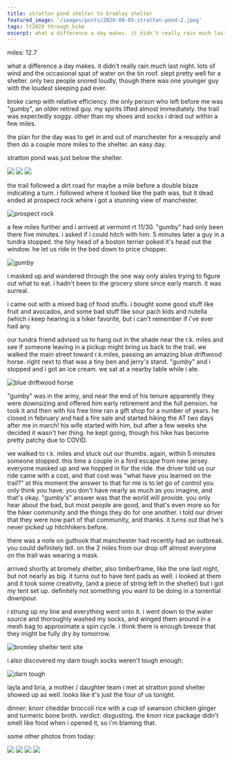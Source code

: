 ```yaml
---
title: stratton pond shelter to bromley shelter
featured_image: '/images/posts/2020-08-05-stratton-pond-2.jpeg'
tags: lt2020 through_hike
excerpt: what a difference a day makes. it didn't really rain much last night.
---
```


miles: 12.7

what a difference a day makes. it didn't really rain much last night. lots of wind and the occasional spat of water on the tin roof. slept pretty well for a shelter. only two people snored loudly, though there was one younger guy with the loudest sleeping pad ever.

broke camp with relative efficiency. the only person who left before me was "gumby", an older retired guy. my spirits lifted almost immediately. the trail was expectedly soggy. other than my shoes and socks i dried out within a few miles.

the plan for the day was to get in and out of manchester for a resupply and then do a couple more miles to the shelter. an easy day.

stratton pond was just below the shelter.

<div class="gallery" data-columns="3">
	<img src="/images/posts/2020-08-05-stratton-pond-1.jpeg">
	<img src="/images/posts/2020-08-05-stratton-pond-2.jpeg">
	<img src="/images/posts/2020-08-05-stratton-pond-3.jpeg">
</div>

the trail followed a dirt road for maybe a mile before a double blaze indicating a turn. i followed where it looked like the path was, but it dead ended at prospect rock where i got a stunning view of manchester.

![prospect rock](/images/posts/2020-08-05-prospect-rock.jpeg)

a few miles further and i arrived at vermont rt 11/30. "gumby" had only been there five minutes. i asked if i could hitch with him. 5 minutes later a guy in a tundra stopped. the tiny head of a boston terrier poked it's head out the window. he let us ride in the bed down to price chopper.

![gumby](/images/posts/2020-08-05-gumby.jpeg)

i masked up and wandered through the one way only aisles trying to figure out what to eat. i hadn't been to the grocery store since early march. it was surreal.

i came out with a mixed bag of food stuffs. i bought some good stuff like fruit and avocados, and some bad stuff like sour pach kids and nutella (which i keep hearing is a hiker favorite, but i can't remember if i've ever had any.

our tundra friend advised us to hang out in the shade near the r.k. miles and see if someone leaving in a pickup might bring us back to the trail. we walked the main street toward r.k.miles, passing an amazing blue driftwood horse. right next to that was a tiny ben and jerry's stand. "gumby" and i stopped and i got an ice cream. we sat at a nearby table while i ate.

![blue driftwood horse](/images/posts/2020-08-05-blue-driftwood-horse.jpeg)

"gumby" was in the army, and near the end of his tenure apparently they were downsizing and offered him early retirement and the full pension. he took it and then with his free time ran a gift shop for a number of years. he closed in february and had a fire sale and started hiking the AT two days after me in march! his wife started with him, but after a few weeks she decided it wasn't her thing. he kept going, though his hike has become pretty patchy due to COVID.

we walked to r.k. miles and stuck out our thumbs. again, within 5 minutes someone stopped. this time a couple in a ford escape from new jersey. everyone masked up and we hopped in for the ride. the driver told us our ride came with a cost, and that cost was "what have you learned on the trail?" at this moment the answer to that for me is to let go of control you only think you have. you don't have nearly as much as you imagine, and that's okay. "gumby's" answer was that the world will provide. you only hear about the bad, but most people are good, and that's even more so for the hiker community and the things they do for one another. i told our driver that they were now part of that community, and thanks. it turns out that he's never picked up hitchhikers before. 

there was a note on guthook that manchester had recently had an outbreak. you could definitely tell. on the 2 miles from our drop off almost everyone on the trail was wearing a mask.

arrived shortly at bromely shelter, also timberframe, like the one last night, but not nearly as big. it turns out to have tent pads as well. i looked at them and it took some creativity, (and a piece of string left in the shelter) but i got my tent set up. definitely not something you want to be doing in a torrential downpour.

i strung up my line and everything went onto it. i went down to the water source and thoroughly washed my socks, and winged them around in a mesh bag to approximate a spin cycle. i think there is enough breeze that they might be fully dry by tomorrow.

![bromley shelter tent site](/images/posts/2020-08-05-bromley-shelter-tent-site.jpeg)

i also discovered my darn tough socks weren't tough enough:

![darn tough](/images/posts/2020-08-05-darn-tough.jpeg)

layla and bria, a mother / daughter team i met at stratton pond shelter showed up as well. looks like it's just the four of us tonight.

dinner: knorr cheddar broccoli rice with a cup of swanson chicken ginger and turmeric bone broth. verdict: disgusting. the knorr rice package didn't smell like food when i opened it, so i'm blaming that.

some other photos from today:

<div class="gallery" data-columns="3">
	<img src="/images/posts/2020-08-05-green-clearing.jpeg">
	<img src="/images/posts/2020-08-05-river-1.jpeg">
	<img src="/images/posts/2020-08-05-river-2.jpeg">
	<img src="/images/posts/2020-08-05-mushrooms.jpeg">
</div>
